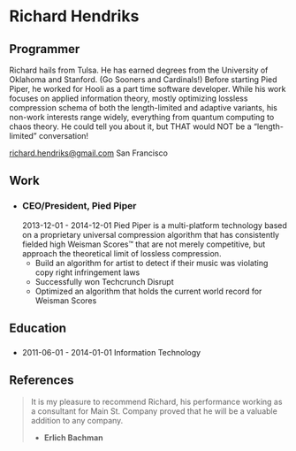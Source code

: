 # Richard Hendriks
## Programmer

Richard hails from Tulsa. He has earned degrees from the University of Oklahoma and Stanford. (Go Sooners and Cardinals!) Before starting Pied Piper, he worked for Hooli as a part time software developer. While his work focuses on applied information theory, mostly optimizing lossless compression schema of both the length-limited and adaptive variants, his non-work interests range widely, everything from quantum computing to chaos theory. He could tell you about it, but THAT would NOT be a “length-limited” conversation!

richard.hendriks@gmail.com
San Francisco




## Work

* ### CEO&#x2F;President, Pied Piper
  2013-12-01 - 2014-12-01
  Pied Piper is a multi-platform technology based on a proprietary universal compression algorithm that has consistently fielded high Weisman Scores™ that are not merely competitive, but approach the theoretical limit of lossless compression.
  * Build an algorithm for artist to detect if their music was violating copy right infringement laws
  * Successfully won Techcrunch Disrupt
  * Optimized an algorithm that holds the current world record for Weisman Scores

## Education

* ### 
  2011-06-01 - 2014-01-01
  Information Technology

## References
> It is my pleasure to recommend Richard, his performance working as a consultant for Main St. Company proved that he will be a valuable addition to any company. 
> - **Erlich Bachman**
